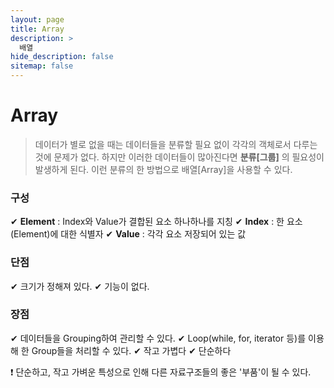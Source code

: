 ```yaml
---
layout: page
title: Array
description: >
  배열
hide_description: false
sitemap: false
---
```


# Array

> 데이터가 별로 없을 때는 데이터들을 분류할 필요 없이 각각의 객체로서 다루는 것에 문제가 없다.
> 하지만 이러한 데이터들이 많아진다면 **분류[그룹]** 의 필요성이 발생하게 된다. 이런 분류의 한 방법으로 배열[Array]을 사용할 수 있다.

### 구성

✔ **Element** : Index와 Value가 결합된 요소 하나하나를 지칭
✔ **Index** : 한 요소(Element)에 대한 식별자
✔ **Value** : 각각 요소 저장되어 있는 값

### 단점

✔ 크기가 정해져 있다.
✔ 기능이 없다.

### 장점

✔ 데이터들을 Grouping하여 관리할 수 있다.
✔ Loop(while, for, iterator 등)를 이용해 한 Group들을 처리할 수 있다.
✔ 작고 가볍다
✔ 단순하다

❗ 단순하고, 작고 가벼운 특성으로 인해 다른 자료구조들의 좋은 '부품'이 될 수 있다.
